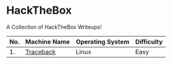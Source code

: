 # HackTheBox
A Collection of HackTheBox Writeups!

| No. | Machine Name | Operating System | Difficulty |
|-----|--------------|------------------|------------------|
| 1.	| [Traceback](https://github.com/wither/HackTheBox/edit/master/Traceback/)|Linux|Easy|
